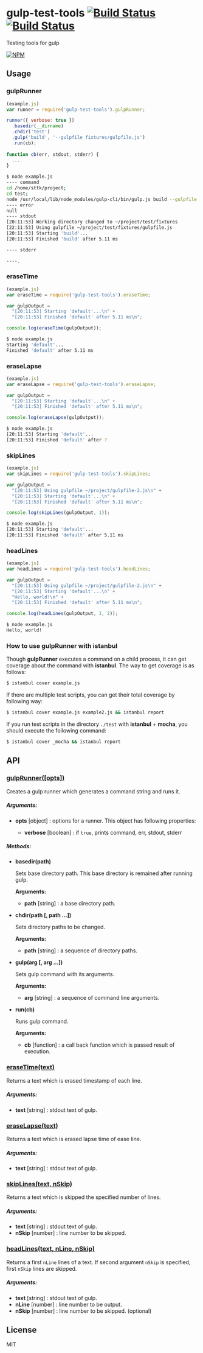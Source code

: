 gulp-test-tools [![Build Status][travis-img]][travis-url] [![Build Status][appveyor-img]][appveyor-url]
===============

Testing tools for gulp

[![NPM][npm-img]][npm-url]

Usage
-----

### gulpRunner

```js
(example.js)
var runner = require('gulp-test-tools').gulpRunner;

runner({ verbose: true })
  .basedir(__dirname)
  .chdir('test')
  .gulp('build', '--gulpfile fixtures/gulpfile.js')
  .run(cb);
  
function cb(err, stdout, stderr) {
  ...
}
```

```sh
$ node example.js
---- command
cd /home/sttk/project;
cd test; 
node /usr/local/lib/node_modules/gulp-cli/bin/gulp.js build --gulpfile fixtures/gulpfile.js
---- error
null
---- stdout
[20:11:53] Working directory changed to ~/project/test/fixtures
[22:11:53] Using gulpfile ~/project/test/fixtures/gulpfile.js
[20:11:53] Starting 'build'...
[20:11:53] Finished 'build' after 5.11 ms

---- stderr

----.
```

### eraseTime

```js
(example.js)
var eraseTime = require('gulp-test-tools').eraseTime;

var gulpOutput = 
  "[20:11:53] Starting 'default'...\n" +
  "[20:11:53] Finished 'default' after 5.11 ms\n";

console.log(eraseTime(gulpOutput));
```

```sh
$ node example.js
Starting 'default'...
Finished 'default' after 5.11 ms

```

### eraseLapse

```js
(example.js)
var eraseLapse = require('gulp-test-tools').eraseLapse;

var gulpOutput = 
  "[20:11:53] Starting 'default'...\n" +
  "[20:11:53] Finished 'default' after 5.11 ms\n";

console.log(eraseLapse(gulpOutput));
```

```sh
$ node example.js
[20:11:53] Starting 'default'...
[20:11:53] Finished 'default' after ?
```

### skipLines

```js
(example.js)
var skipLines = require('gulp-test-tools').skipLines;

var gulpOutput = 
  "[20:11:53] Using gulpfile ~/project/gulpfile-2.js\n" +
  "[20:11:53] Starting 'default'...\n" +
  "[20:11:53] Finished 'default' after 5.11 ms\n";

console.log(skipLines(gulpOutput, 1));
```

```sh
$ node example.js
[20:11:53] Starting 'default'...
[20:11:53] Finished 'default' after 5.11 ms

```


### headLines

```js
(example.js)
var headLines = require('gulp-test-tools').headLines;

var gulpOutput = 
  "[20:11:53] Using gulpfile ~/project/gulpfile-2.js\n" +
  "[20:11:53] Starting 'default'...\n" +
  "Hello, world!\n" +
  "[20:11:53] Finished 'default' after 5.11 ms\n";

console.log(headLines(gulpOutput, 1, 2));
```

```sh
$ node example.js
Hello, world!

```

### How to use gulpRunner with istanbul

Though **gulpRunner** executes a command on a child process, it can get coverage about the command with **istanbul**. The way to get coverage is as follows:

```sh
$ istanbul cover example.js
```

If there are multiple test scripts, you can get their total coverage by following way:

```sh
$ istanbul cover example.js example2.js && istanbul report
```

If you run test scripts in the directory `./test` with **istanbul** + **mocha**, you should execute the following command:

```sh
$ istanbul cover _mocha && istanbul report
```

API
---

### <u>gulpRunner([opts])</u>

Creates a gulp runner which generates a command string and runs it.

##### Arguments:

* **opts** [object] : options for a runner. This object has following properties:

  - **verbose** [boolean] : if `true`, prints command, err, stdout, stderr

##### Methods:

* **basedir(path)**

  Sets base directory path.
  This base directory is remained after running gulp.

  **Arguments:**
  
  - **path** [string] : a base directory path.

* **chdir(path [, path ...])**

  Sets directory paths to be changed.

  **Arguments:**

  - **path** [string] : a sequence of directory paths.

* **gulp(arg [, arg ...])**

  Sets gulp command with its arguments.

  **Arguments:**
  
  - **arg** [string] : a sequence of command line arguments.

* **run(cb)**

  Runs gulp command.

  **Arguments:**

  - **cb** [function] : a call back function which is passed result of execution.

### <u>eraseTime(text)</u>

Returns a text which is erased timestamp of each line.

##### Arguments:

* **text** [string] : stdout text of gulp.

### <u>eraseLapse(text)</u>

Returns a text which is erased lapse time of ease line.

##### Arguments:

* **text** [string] : stdout text of gulp.

### <u>skipLines(text, nSkip)</u>

Returns a text which is skipped the specified number of lines.

##### Arguments:

* **text** [string] : stdout text of gulp.
* **nSkip** [number] : line number to be skipped.

### <u>headLines(text, nLine, nSkip)</u>

Returns a first `nLine` lines of a text. If second argument `nSkip` is specified, first `nSkip` lines are skipped.

##### Arguments:

* **text** [string] : stdout text of gulp.
* **nLine** [number] : line number to be output.
* **nSkip** [number] : line number to be skipped. (optional)

License
-------

MIT

[travis-img]: https://travis-ci.org/sttk/gulp-test-tools.svg?branch=master
[travis-url]: https://travis-ci.org/sttk/gulp-test-tools
[appveyor-img]: https://ci.appveyor.com/api/projects/status/github/sttk/gulp-test-tools?branch=master&svn=true
[appveyor-url]: https://ci.appveyor.com/project/sttk/gulp-test-tools
[npm-img]: https://nodei.co/npm/gulp-test-tools.png
[npm-url]: https://nodei.co/npm/gulp-test-tools/
